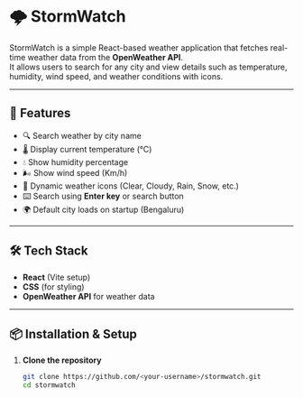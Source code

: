 # 🌩️ StormWatch

StormWatch is a simple React-based weather application that fetches real-time weather data from the **OpenWeather API**.  
It allows users to search for any city and view details such as temperature, humidity, wind speed, and weather conditions with icons.

---

## 🚀 Features
- 🔍 Search weather by city name  
- 🌡️ Display current temperature (°C)  
- 💧 Show humidity percentage  
- 🌬️ Show wind speed (Km/h)  
- 🌄 Dynamic weather icons (Clear, Cloudy, Rain, Snow, etc.)  
- ⌨️ Search using **Enter key** or search button  
- 🌍 Default city loads on startup (Bengaluru)  

---

## 🛠️ Tech Stack
- **React** (Vite setup)  
- **CSS** (for styling)  
- **OpenWeather API** for weather data  

---

## 📦 Installation & Setup

1. **Clone the repository**
   ```bash
   git clone https://github.com/<your-username>/stormwatch.git
   cd stormwatch
